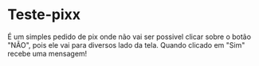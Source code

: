 # Teste-pixx
É um simples pedido de pix onde não vai ser possivel clicar sobre o botão "NÃO", pois ele vai para diversos lado da tela. Quando clicado em "Sim" recebe uma mensagem!
